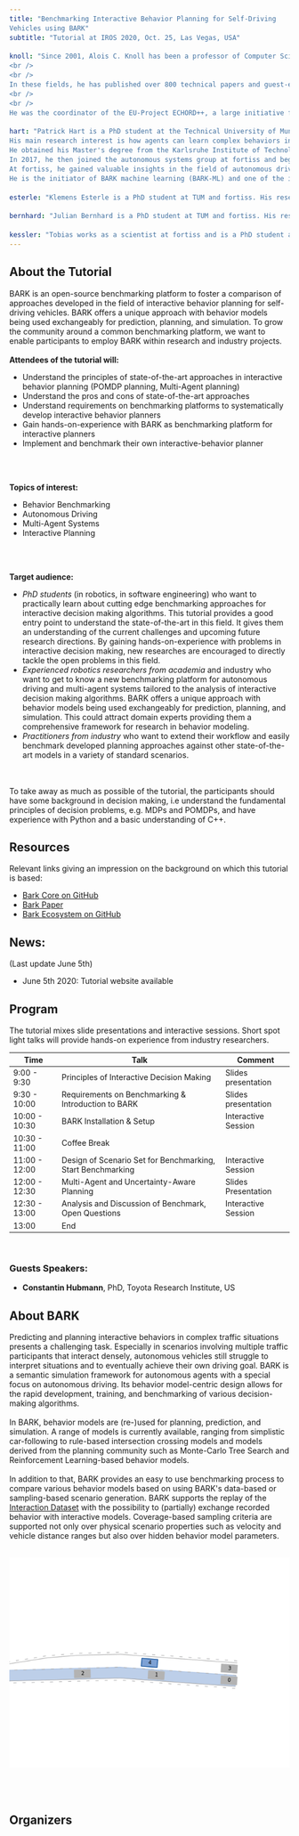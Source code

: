 ```yaml
---
title: "Benchmarking Interactive Behavior Planning for Self-Driving
Vehicles using BARK"
subtitle: "Tutorial at IROS 2020, Oct. 25, Las Vegas, USA"

knoll: "Since 2001, Alois C. Knoll has been a professor of Computer Science at the Department of Informatics of the Technische Universität München. His research interests include cognitive, medical and sensor-based robotics, multi-agent systems, data fusion, adaptive systems, multimedia information retrieval, model-driven development of embedded systems with applications to automotive software and electric transportation, as well as simulation systems for robotics and traffic.
<br />
<br />
In these fields, he has published over 800 technical papers and guest-edited international journals.
<br />
<br />
He was the coordinator of the EU-Project ECHORD++, a large initiative for bringing together robotics industry, research institutes and universities with the aim of advancing new robot technologies to market-readiness. He is currently one of the directors of the EU Human Brain Project, (and head of the section on Neurorobotics), which runs from 2013 – 2023, with a total expected project budget of 1 billion EUR, of which ~120 million EUR are expected to go to the Neurorobotics Platform. He has also coordinated many other nationally and internationally funded projects. He is a senior member of the IEEE, a member of the German Society of Informatics and a Fellow of the School of Engineering of the University of Tokyo (2010)."

hart: "Patrick Hart is a PhD student at the Technical University of Munich and fortiss.
His main research interest is how agents can learn complex behaviors in uncertain environments.
He obtained his Master's degree from the Karlsruhe Institute of Technology and wrote his master thesis at the FZI Karlsruhe about search-based motion planning for autonomous vehicles in 2016.
In 2017, he then joined the autonomous systems group at fortiss and began to pursue his PhD.
At fortiss, he gained valuable insights in the field of autonomous driving working on autonomous valet parking, autonomous vehicles, and on simulation.
He is the initiator of BARK machine learning (BARK-ML) and one of the initiators and main developers of BARK."

esterle: "Klemens Esterle is a PhD student at TUM and fortiss. His research focuses on combining formal methods to model multi-agent constraints from traffic rules with interactive behavior planning. He studied Mechatronics Engineering at the Technische Universität Dresden, graduating in 2014. Afterwards, he worked as a simulation engineer in the field of systems engineering. In 2017, he joined fortiss as a staff researcher in the competence field autonomous systems and sensor systems and started his PhD. He gained experience in autonomous driving during industry cooperations for autonomous valet parking, prediction and simulation. He is one of the initiators and main developers of BARK."

bernhard: "Julian Bernhard is a PhD student at TUM and fortiss. His research focuses on risk-constrained interactive motion planning under behavioral uncertainty. He studied Electrical Engineering at the Technische Universität München with focus on machine learning, control theory and signal processing and graduated with the Master of Science in 2014. Afterwards, he worked as a consulting engineer in the field of signal processing. In 2017, he joined fortiss as a staff researcher in the competence field autonomous systems and sensor systems and started his PhD. He gained experience in autonomous driving during industry cooperations for autonomous valet parking, during working on autonomous vehicle prototypes and is one of the initiators and main developers of BARK."

kessler: "Tobias works as a scientist at fortiss and is a PhD student at the Technical University of Munich. His main research focus is planning cooperative and interactive behaviors for autonomous vehicles alongside with a smooth and safe motion using optimization-based methods such as mixed-integer programming. He also maintains the autonomous driving stack, based on Apollo, of the institute’s vehicle prototype. He is one of the initiators and developers of the simulation tool BARK and has an industrial background in vehicle dynamics simulation. Tobias holds a Master’s degree in Mathematics from the Technical University of Munich."
---
```



## About the Tutorial
BARK is an open-source benchmarking platform to foster a comparison of approaches developed in the field of interactive behavior planning for self-driving vehicles.
BARK offers a unique approach with behavior models being used exchangeably for prediction, planning, and simulation.
To grow the community around a common benchmarking platform, we want to enable participants to employ BARK within research and industry projects.
<br />
<br />
<b>Attendees of the tutorial will:</b>
- Understand the principles of state-of-the-art approaches in interactive behavior planning (POMDP planning, Multi-Agent planning)
- Understand the pros and cons of state-of-the-art approaches
- Understand requirements on benchmarking platforms to systematically develop interactive behavior planners
- Gain hands-on-experience with BARK as benchmarking platform for interactive planners
- Implement and benchmark their own interactive-behavior planner
<br />
<br />

<b>Topics of interest:</b>
- Behavior Benchmarking
- Autonomous Driving
- Multi-Agent Systems
- Interactive Planning
<br />
<br />


<b>Target audience:</b>
- <i>PhD students</i> (in robotics, in software engineering) who want to practically learn about cutting edge benchmarking approaches for interactive decision making algorithms. This tutorial provides a good entry point to understand the state-of-the-art in this field. It gives them an understanding of the current challenges and upcoming future research directions. By gaining hands-on-experience with problems in interactive decision making, new researches are encouraged to directly tackle the open problems in this field.
- <i>Experienced robotics researchers from academia</i> and industry who want to get to know a new benchmarking platform for autonomous driving and multi-agent systems tailored to the analysis of interactive decision making algorithms. BARK offers a unique approach with behavior models being used exchangeably for prediction, planning, and simulation. This could attract domain experts providing them a comprehensive framework for research in behavior modeling.
- <i>Practitioners from industry</i> who want to extend their workflow and easily benchmark developed planning approaches against other state-of-the-art models in a variety of standard scenarios.
<br />
<br />
To take away as much as possible of the tutorial, the participants should have some background in decision making, i.e understand the fundamental principles of decision
problems, e.g. MDPs and POMDPs, and have experience with Python and a basic understanding of C++.
<br />

## Resources

Relevant links giving an impression on the background on which this tutorial is based:
- [Bark Core on GitHub](https://github.com/bark-simulator/bark)
- [Bark Paper](https://arxiv.org/abs/2003.02604)
- [Bark Ecosystem on GitHub](https://github.com/bark-simulator)


## News:
(Last update June 5th)

- June 5th 2020: Tutorial website available


## Program

The tutorial mixes slide presentations and interactive sessions.
Short spot light talks will provide hands-on experience from industry researchers.
<br />
<table class="table-auto">
  <thead>
    <tr>
      <th class="px-4 py-2">Time</th>
      <th class="px-4 py-2">Talk</th>
      <th class="px-4 py-2">Comment</th>
    </tr>
  </thead>
  <tbody>
    <tr>
      <td class="border px-4 py-2">9:00 - 9:30</td>
      <td class="border px-4 py-2">Principles of Interactive Decision Making</td>
      <td class="border px-4 py-2">Slides presentation</td>
    </tr>
    <tr>
      <td class="border px-4 py-2">9:30 - 10:00</td>
      <td class="border px-4 py-2">Requirements on Benchmarking & Introduction to BARK</td>
      <td class="border px-4 py-2">Slides presentation</td>
    </tr>
    <tr>
      <td class="border px-4 py-2">10:00 - 10:30</td>
      <td class="border px-4 py-2">BARK Installation & Setup</td>
      <td class="border px-4 py-2">Interactive Session</td>
    </tr>
    <tr>
      <td class="border px-4 py-2">10:30 - 11:00</td>
      <td class="border px-4 py-2">Coffee Break</td>
      <td class="border px-4 py-2"></td>
    </tr>
    <tr>
      <td class="border px-4 py-2">11:00 - 12:00</td>
      <td class="border px-4 py-2">Design of Scenario Set for Benchmarking, Start Benchmarking</td>
      <td class="border px-4 py-2">Interactive Session</td>
    </tr>
    <tr>
      <td class="border px-4 py-2">12:00 - 12:30</td>
      <td class="border px-4 py-2">Multi-Agent and Uncertainty-Aware Planning</td>
      <td class="border px-4 py-2">Slides Presentation</td>
    </tr>
    <tr>
      <td class="border px-4 py-2">12:30 - 13:00</td>
      <td class="border px-4 py-2">Analysis and Discussion of Benchmark, Open Questions</td>
      <td class="border px-4 py-2">Interactive Session </td>
    </tr>
    <tr>
      <td class="border px-4 py-2">13:00</td>
      <td class="border px-4 py-2">End</td>
      <td class="border px-4 py-2"></td>
    </tr>
  </tbody>
</table>
<br />

### Guests Speakers:

- <b>Constantin Hubmann</b>, PhD, Toyota Research Institute, US

## About BARK

Predicting and planning interactive behaviors in complex traffic situations presents a challenging task.
Especially in scenarios involving multiple traffic participants that interact densely, autonomous vehicles still struggle to interpret situations and to eventually achieve their own driving goal.
BARK is a semantic simulation framework for autonomous agents with a special focus on autonomous driving.
Its behavior model-centric design allows for the rapid development, training, and benchmarking of various decision-making algorithms.
<br />
<br />
In BARK, behavior models are (re-)used for planning, prediction, and simulation.
A range of models is currently available, ranging from simplistic car-following to rule-based intersection crossing models and models derived from the planning community such as Monte-Carlo Tree Search and Reinforcement Learning-based behavior models.
<br />
<br />
In addition to that, BARK provides an easy to use benchmarking process to compare various behavior models based on using BARK's data-based or sampling-based scenario generation.
BARK supports the replay of the [Interaction Dataset](https://interaction-dataset.com/) with the possibility to (partially) exchange recorded behavior with interactive models.
Coverage-based sampling criteria are supported not only over physical scenario properties such as velocity and vehicle distance ranges but also over hidden behavior model parameters.
<br />
<br />

<div align="center">

![BARK Simulator](./images/merging.gif)

</div>
<br />
<br />

## Organizers
